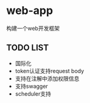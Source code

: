 # web-app

构建一个web开发框架


## TODO LIST

- 国际化
- token认证支持request body
- 支持在注解中添加权限信息
- 支持swagger
- scheduler支持

